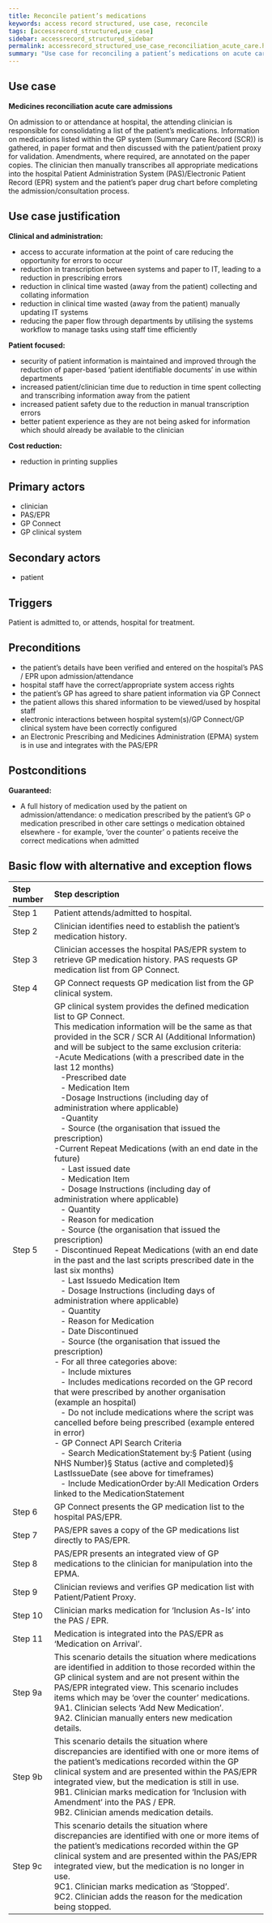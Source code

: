 ```yaml
---
title: Reconcile patient’s medications
keywords: access record structured, use case, reconcile
tags: [accessrecord_structured,use_case]
sidebar: accessrecord_structured_sidebar
permalink: accessrecord_structured_use_case_reconciliation_acute_care.html
summary: "Use case for reconciling a patient’s medications on acute care admission"
---
```


## Use case ##

**Medicines reconciliation acute care admissions**

On admission to or attendance at hospital, the attending clinician is responsible for consolidating a list of the patient’s medications. Information on medications listed within the GP system (Summary Care Record (SCR)) is gathered, in paper format and then discussed with the patient/patient proxy for validation. Amendments, where required, are annotated on the paper copies. The clinician then manually transcribes all appropriate medications into the hospital Patient Administration System (PAS)/Electronic Patient Record (EPR) system and the patient’s paper drug chart before completing the admission/consultation process.

## Use case justification ##

**Clinical and administration:**
-	access to accurate information at the point of care reducing the opportunity for errors to occur
-	reduction in transcription between systems and paper to IT, leading to a reduction in prescribing errors
-	reduction in clinical time wasted (away from the patient) collecting and collating information
-	reduction in clinical time wasted (away from the patient) manually updating IT systems
-	reducing the paper flow through departments by utilising the systems workflow to manage tasks using staff time efficiently

**Patient focused:**
-	security of patient information is maintained and improved through the reduction of paper-based ‘patient identifiable documents’ in use within departments
-	increased patient/clinician time due to reduction in time spent collecting and transcribing information away from the patient
-	increased patient safety due to the reduction in manual transcription errors
-	better patient experience as they are not being asked for information which should already be available to the clinician

**Cost reduction:**
-	reduction in printing supplies

## Primary actors ##
-	clinician
-	PAS/EPR
-	GP Connect
-	GP clinical system

## Secondary actors ##

-	patient

## Triggers ##

Patient is admitted to, or attends, hospital for treatment.

## Preconditions ##

-	the patient’s details have been verified and entered on the hospital’s PAS / EPR upon admission/attendance
-	hospital staff have the correct/appropriate system access rights
-	the patient’s GP has agreed to share patient information via GP Connect
-	the patient allows this shared information to be viewed/used by hospital staff
-	electronic interactions between hospital system(s)/GP Connect/GP clinical system have been correctly configured
-	an Electronic Prescribing and Medicines Administration (EPMA) system is in use and integrates with the PAS/EPR

## Postconditions ##

**Guaranteed:**
-	A full history of medication used by the patient on admission/attendance:
o	medication prescribed by the patient’s GP
o	medication prescribed in other care settings
o	medication obtained elsewhere \- for example, ‘over the counter’
o	patients receive the correct medications when admitted

## Basic flow with alternative and exception flows ##
| Step number | Step description                                                                                                                                                                                                                                                                                                                                                                                                                                                                                                                                                                                                                                                                                                                                                                                                                                                                                                                                                                                                                                                                                                                                                                                                                                                                                                                                                                                                                                                                                                                                                                                                                                                                                                                                                                                                                                                                             |
|:-------------|:----------------------------------------------------------------------------------------------------------------------------------------------------------------------------------------------------------------------------------------------------------------------------------------------------------------------------------------------------------------------------------------------------------------------------------------------------------------------------------------------------------------------------------------------------------------------------------------------------------------------------------------------------------------------------------------------------------------------------------------------------------------------------------------------------------------------------------------------------------------------------------------------------------------------------------------------------------------------------------------------------------------------------------------------------------------------------------------------------------------------------------------------------------------------------------------------------------------------------------------------------------------------------------------------------------------------------------------------------------------------------------------------------------------------------------------------------------------------------------------------------------------------------------------------------------------------------------------------------------------------------------------------------------------------------------------------------------------------------------------------------------------------------------------------------------------------------------------------------------------------------------------------|
| Step  1     | Patient attends/admitted to  hospital.                                                                                                                                                                                                                                                                                                                                                                                                                                                                                                                                                                                                                                                                                                                                                                                                                                                                                                                                                                                                                                                                                                                                                                                                                                                                                                                                                                                                                                                                                                                                                                                                                                                                                                                                                                                                                                                       |
| Step  2     | Clinician  identifies need to establish the patient’s medication history.                                                                                                                                                                                                                                                                                                                                                                                                                                                                                                                                                                                                                                                                                                                                                                                                                                                                                                                                                                                                                                                                                                                                                                                                                                                                                                                                                                                                                                                                                                                                                                                                                                                                                                                                                                                                                    |
| Step  3     | Clinician  accesses the hospital PAS/EPR system to retrieve GP medication history. PAS  requests GP medication list from GP Connect.                                                                                                                                                                                                                                                                                                                                                                                                                                                                                                                                                                                                                                                                                                                                                                                                                                                                                                                                                                                                                                                                                                                                                                                                                                                                                                                                                                                                                                                                                                                                                                                                                                                                                                                                                         |
| Step  4     | GP  Connect requests GP medication list from the GP clinical system.                                                                                                                                                                                                                                                                                                                                                                                                                                                                                                                                                                                                                                                                                                                                                                                                                                                                                                                                                                                                                                                                                                                                                                                                                                                                                                                                                                                                                                                                                                                                                                                                                                                                                                                                                                                                                         |
| Step  5     | GP  clinical system provides the defined medication list to GP Connect.<br> This medication information will be the same as  that provided in the SCR / SCR AI (Additional Information) and will be  subject to the same exclusion criteria:<br>-Acute Medications (with a prescribed date in  the last 12 months)<br>&nbsp;&nbsp;&nbsp;-Prescribed date<br>&nbsp;&nbsp;&nbsp;-  Medication Item<br>&nbsp;&nbsp;&nbsp;-Dosage Instructions (including day of  administration where applicable)<br>&nbsp;&nbsp;&nbsp;-Quantity<br>&nbsp;&nbsp;&nbsp;-     Source (the organisation that issued the  prescription)<br>-Current Repeat Medications (with an end date  in the future)<br>&nbsp;&nbsp;&nbsp;-     Last issued date<br>&nbsp;&nbsp;&nbsp;-     Medication Item<br>&nbsp;&nbsp;&nbsp;-     Dosage Instructions (including day of  administration where applicable)<br>&nbsp;&nbsp;&nbsp;-     Quantity<br>&nbsp;&nbsp;&nbsp;-     Reason for medication<br>&nbsp;&nbsp;&nbsp;-    Source (the organisation that issued the  prescription)<br>-                     Discontinued Repeat Medications (with an end  date in the past and the last scripts prescribed date in the last six months)<br>&nbsp;&nbsp;&nbsp;-    Last Issuedo     Medication Item<br>&nbsp;&nbsp;&nbsp;-    Dosage Instructions (including days of  administration where applicable)<br>&nbsp;&nbsp;&nbsp;-    Quantity<br>&nbsp;&nbsp;&nbsp;-     Reason for Medication<br>&nbsp;&nbsp;&nbsp;-    Date Discontinued <br>&nbsp;&nbsp;&nbsp;-   Source (the organisation that issued the  prescription)<br>-       For all three categories above:<br>&nbsp;&nbsp;&nbsp;-    Include mixtures<br>&nbsp;&nbsp;&nbsp;-    Includes medications recorded on the GP  record that were prescribed by another organisation (example an hospital)<br>&nbsp;&nbsp;&nbsp;-    Do not include medications where the script  was cancelled before being prescribed (example entered in error) <br>-                     GP Connect API Search Criteria<br>&nbsp;&nbsp;&nbsp;-     Search MedicationStatement  by:§    Patient (using NHS Number)§    Status (active and completed)§    LastIssueDate (see  above for timeframes)<br>&nbsp;&nbsp;&nbsp;-     Include MedicationOrder  by:All  Medication Orders linked to the MedicationStatement  |
| Step  6     | GP Connect presents the GP  medication list to the hospital PAS/EPR.                                                                                                                                                                                                                                                                                                                                                                                                                                                                                                                                                                                                                                                                                                                                                                                                                                                                                                                                                                                                                                                                                                                                                                                                                                                                                                                                                                                                                                                                                                                                                                                                                                                                                                                                                                                                                         |
| Step  7     | PAS/EPR  saves a copy of the GP medications list directly to PAS/EPR.                                                                                                                                                                                                                                                                                                                                                                                                                                                                                                                                                                                                                                                                                                                                                                                                                                                                                                                                                                                                                                                                                                                                                                                                                                                                                                                                                                                                                                                                                                                                                                                                                                                                                                                                                                                                                        |
| Step  8     | PAS/EPR  presents an integrated view of GP medications to the clinician for  manipulation into the EPMA.                                                                                                                                                                                                                                                                                                                                                                                                                                                                                                                                                                                                                                                                                                                                                                                                                                                                                                                                                                                                                                                                                                                                                                                                                                                                                                                                                                                                                                                                                                                                                                                                                                                                                                                                                                                     |
| Step  9     | Clinician  reviews and verifies GP medication list with Patient/Patient Proxy.                                                                                                                                                                                                                                                                                                                                                                                                                                                                                                                                                                                                                                                                                                                                                                                                                                                                                                                                                                                                                                                                                                                                                                                                                                                                                                                                                                                                                                                                                                                                                                                                                                                                                                                                                                                                               |
| Step  10    | Clinician marks medication  for ‘Inclusion As-Is’ into the PAS / EPR.                                                                                                                                                                                                                                                                                                                                                                                                                                                                                                                                                                                                                                                                                                                                                                                                                                                                                                                                                                                                                                                                                                                                                                                                                                                                                                                                                                                                                                                                                                                                                                                                                                                                                                                                                                                                                        |
| Step  11    | Medication is integrated  into the PAS/EPR as ‘Medication on Arrival’.                                                                                                                                                                                                                                                                                                                                                                                                                                                                                                                                                                                                                                                                                                                                                                                                                                                                                                                                                                                                                                                                                                                                                                                                                                                                                                                                                                                                                                                                                                                                                                                                                                                                                                                                                                                                                       |
| Step  9a    | This scenario details the  situation where medications are identified in addition to those recorded  within the GP clinical system and are not present within the PAS/EPR integrated  view. This scenario includes items which may be ‘over the counter’   medications.<br>9A1.       Clinician selects ‘Add New Medication’.<br>9A2.       Clinician manually enters new medication details.                                                                                                                                                                                                                                                                                                                                                                                                                                                                                                                                                                                                                                                                                                                                                                                                                                                                                                                                                                                                                                                                                                                                                                                                                                                                                                                                                                                                                                                                                                |
| Step  9b    | This scenario details the  situation where discrepancies are identified with one or more items of the  patient’s medications recorded within the GP clinical system and are  presented within the PAS/EPR integrated view, but the medication is still in  use.<br>9B1.       Clinician marks medication for ‘Inclusion with Amendment’   into the PAS / EPR.<br>9B2.       Clinician amends medication details.                                                                                                                                                                                                                                                                                                                                                                                                                                                                                                                                                                                                                                                                                                                                                                                                                                                                                                                                                                                                                                                                                                                                                                                                                                                                                                                                                                                                                                                                             |
| Step  9c    | This scenario details the  situation where discrepancies are identified with one or more items of the  patient’s medications recorded within the GP clinical system and are  presented within the PAS/EPR integrated view, but the medication is no longer  in use.<br>9C1.       Clinician marks medication as ‘Stopped’.<br>9C2.       Clinician adds the reason for the medication being stopped.                                                                                                                                                                                                                                                                                                                                                                                                                                                                                                                                                                                                                                                                                                                                                                                                                                                                                                                                                                                                                                                                                                                                                                                                                                                                                                                                                                                                                                                                                         |
